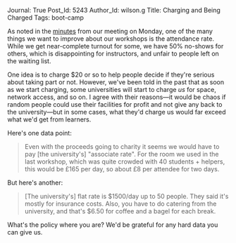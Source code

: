 Journal: True
Post_Id: 5243
Author_Id: wilson.g
Title: Charging and Being Charged
Tags: boot-camp


<p>As noted in the <a href="{{root_path}}/blog/2012/10/minutes-2012-10-29-meeting.html">minutes</a> from our meeting on Monday, one of the many things we want to improve about our workshops is the attendance rate. While we get near-complete turnout for some, we have 50% no-shows for others, which is disappointing for instructors, and unfair to people left on the waiting list.</p>

<p>One idea is to charge $20 or so to help people decide if they're serious about taking part or not. However, we've been told in the past that as soon as we start charging, some universities will start to charge <em>us</em> for space, network access, and so on. I agree with their reasons&mdash;it would be chaos if random people could use their facilities for profit and not give any back to the university&mdash;but in some cases, what they'd charge us would far exceed what we'd get from learners.</p>

<p>Here's one data point:</p>
<blockquote>Even with the proceeds going to charity it seems we would have to pay [the university's] "associate rate". For the room we used in the last workshop, which was quite crowded with 40 students + helpers, this would be &pound;165 per day, so about &pound;8 per attendee for two days.</blockquote>
<p>But here's another:</p>
<blockquote>[The university's] flat rate is $1500/day up to 50 people. They said it's mostly for insurance costs. Also, you have to do catering from the university, and that's $6.50 for coffee and a bagel for each break.</blockquote>
<p>What's the policy where you are? We'd be grateful for any hard data you can give us.</p>


